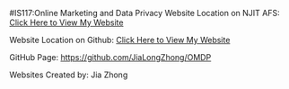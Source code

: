 #IS117:Online Marketing and Data Privacy
Website Location on NJIT AFS:
[Click Here to View My Website](https://web.njit.edu/~jlz6/OMDP/index.html)

Website Location on Github:
[Click Here to View My Website]( https://jialongzhong.github.io/OMDP/)

GitHub Page: https://github.com/JiaLongZhong/OMDP


Websites Created by: Jia Zhong